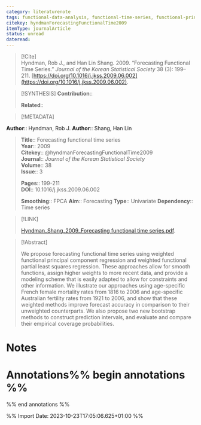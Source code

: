 ```yaml
---
category: literaturenote
tags: functional-data-analysis, functional-time-series, functional-principal-components, functional-partial-least-squares, forecasting
citekey: hyndmanForecastingFunctionalTime2009
itemType: journalArticle
status: unread  
dateread:  
---
```


> [!Cite]  
> Hyndman, Rob J., and Han Lin Shang. 2009. “Forecasting Functional Time Series.” _Journal of the Korean Statistical Society_ 38 (3): 199–211. [https://doi.org/10.1016/j.jkss.2009.06.002](https://doi.org/10.1016/j.jkss.2009.06.002).

> [!SYNTHESIS] 
>**Contribution**::
>
>**Related**:: 
>

> [!METADATA]  
>
**Author**:: Hyndman, Rob J.
**Author**:: Shang, Han Lin<br>
> **Title**:: Forecasting functional time series    
> **Year**:: 2009     
> **Citekey**:: @hyndmanForecastingFunctionalTime2009    
>**Journal**:: *Journal of the Korean Statistical Society*    
>**Volume**:: 38    
>**Issue**:: 3     
>    
>    
>     
> **Pages**:: 199-211    
>**DOI**:: 10.1016/j.jkss.2009.06.002    
>
>**Smoothing**:: FPCA
>**Aim**:: Forecasting
>**Type**:: Univariate
>**Dependency**:: Time series

> [!LINK] 
>
> [Hyndman_Shang_2009_Forecasting functional time series.pdf](file:///Users/steven/Library/CloudStorage/GoogleDrive-steven.golovkine@ul.ie/My%20Drive/bibliography/Journal%20of%20the%20Korean%20Statistical%20Society/2009/Hyndman_Shang_2009_Forecasting%20functional%20time%20series.pdf).

>[!Abstract]
>
>We propose forecasting functional time series using weighted functional principal component regression and weighted functional partial least squares regression. These approaches allow for smooth functions, assign higher weights to more recent data, and provide a modeling scheme that is easily adapted to allow for constraints and other information. We illustrate our approaches using age-specific French female mortality rates from 1816 to 2006 and age-specific Australian fertility rates from 1921 to 2006, and show that these weighted methods improve forecast accuracy in comparison to their unweighted counterparts. We also propose two new bootstrap methods to construct prediction intervals, and evaluate and compare their empirical coverage probabilities.
>>


# Notes<br>
# Annotations%% begin annotations %%  
 
  
%% end annotations %%

%% Import Date: 2023-10-23T17:05:06.625+01:00 %%
